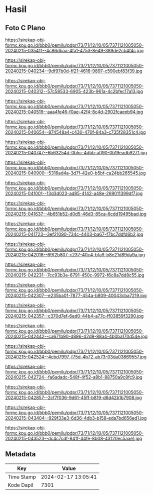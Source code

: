 # Hasil

## Foto C Plano

https://sirekap-obj-formc.kpu.go.id/bbb0/pemilu/pdpr/73/71/12/10/05/7371121005050-20240215-035411--4c86dbaa-4fa1-4753-8e49-389de2cb4f4c.jpg

https://sirekap-obj-formc.kpu.go.id/bbb0/pemilu/pdpr/73/71/12/10/05/7371121005050-20240215-040234--9df97b0d-ff21-4616-9897-c590ebf83f39.jpg

https://sirekap-obj-formc.kpu.go.id/bbb0/pemilu/pdpr/73/71/12/10/05/7371121005050-20240215-040312--57c58533-6905-423b-961a-4c2bfec17a13.jpg

https://sirekap-obj-formc.kpu.go.id/bbb0/pemilu/pdpr/73/71/12/10/05/7371121005050-20240215-040519--aaa4fe46-f0ae-42f4-8c4d-2902fcaeeb94.jpg

https://sirekap-obj-formc.kpu.go.id/bbb0/pemilu/pdpr/73/71/12/10/05/7371121005050-20240215-040654--874548a4-c430-470f-84a3-c735f28351c4.jpg

https://sirekap-obj-formc.kpu.go.id/bbb0/pemilu/pdpr/73/71/12/10/05/7371121005050-20240215-040747--6b63254d-0b5c-4dbb-a090-0b19eadb9271.jpg

https://sirekap-obj-formc.kpu.go.id/bbb0/pemilu/pdpr/73/71/12/10/05/7371121005050-20240215-040900--5316ad4a-3d7f-42e0-b5bf-ca24bb265545.jpg

https://sirekap-obj-formc.kpu.go.id/bbb0/pemilu/pdpr/73/71/12/10/05/7371121005050-20240215-041001--13d3d023-ad85-4142-a48e-269011399df7.jpg

https://sirekap-obj-formc.kpu.go.id/bbb0/pemilu/pdpr/73/71/12/10/05/7371121005050-20240215-041637--4b651b52-d0d5-46d3-85ca-6cdd19495bad.jpg

https://sirekap-obj-formc.kpu.go.id/bbb0/pemilu/pdpr/73/71/12/10/05/7371121005050-20240215-041723--3ef21090-734c-4403-ba67-f7bc7ddfd6b2.jpg

https://sirekap-obj-formc.kpu.go.id/bbb0/pemilu/pdpr/73/71/12/10/05/7371121005050-20240215-042016--69f2b807-c237-40c4-bfa9-b8e21d89da9a.jpg

https://sirekap-obj-formc.kpu.go.id/bbb0/pemilu/pdpr/73/71/12/10/05/7371121005050-20240215-042231--7cc93b3e-6791-450c-9972-f6c8a7dd8c55.jpg

https://sirekap-obj-formc.kpu.go.id/bbb0/pemilu/pdpr/73/71/12/10/05/7371121005050-20240215-042307--e235ba01-7877-454a-b809-40043cba7219.jpg

https://sirekap-obj-formc.kpu.go.id/bbb0/pemilu/pdpr/73/71/12/10/05/7371121005050-20240215-042357--c370d7ef-6ed0-44b4-a77c-ff03859f3290.jpg

https://sirekap-obj-formc.kpu.go.id/bbb0/pemilu/pdpr/73/71/12/10/05/7371121005050-20240215-042442--ca671b90-d896-42d9-88a4-4b0ba170d54e.jpg

https://sirekap-obj-formc.kpu.go.id/bbb0/pemilu/pdpr/73/71/12/10/05/7371121005050-20240215-042524--4cbd7997-f75d-4b72-ab73-03da03869557.jpg

https://sirekap-obj-formc.kpu.go.id/bbb0/pemilu/pdpr/73/71/12/10/05/7371121005050-20240215-042724--fa6adadc-548f-4f52-a8b1-88750a9c8fc9.jpg

https://sirekap-obj-formc.kpu.go.id/bbb0/pemilu/pdpr/73/71/12/10/05/7371121005050-20240215-042857--2cf7f036-9d61-45ff-b819-d6d42b1b7908.jpg

https://sirekap-obj-formc.kpu.go.id/bbb0/pemilu/pdpr/73/71/12/10/05/7371121005050-20240215-043404--929f33e3-6d36-4db3-b158-eda7bd656ed1.jpg

https://sirekap-obj-formc.kpu.go.id/bbb0/pemilu/pdpr/73/71/12/10/05/7371121005050-20240215-043523--dc4c7cdf-841f-44fe-8b08-43120ec5aae1.jpg


## Metadata

| Key        | Value               |
| ---------- | ------------------- |
| Time Stamp | 2024-02-17 13:05:41 |
| Kode Dapil | 7301                |



